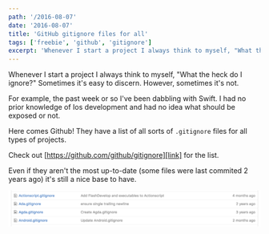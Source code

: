 ```yaml
---
path: '/2016-08-07'
date: '2016-08-07'
title: 'GitHub gitignore files for all'
tags: ['freebie', 'github', 'gitignore']
excerpt: 'Whenever I start a project I always think to myself, "What the heck do I ignore?"'
---
```


Whenever I start a project I always think to myself, "What the heck do I ignore?" Sometimes it's easy to discern. However, sometimes it's not.

For example, the past week or so I've been dabbling with Swift. I had no prior knowledge of Ios development and had no idea what should be exposed or not.

Here comes Github! They have a list of all sorts of `.gitignore` files for all types of projects.

Check out [https://github.com/github/gitignore][link] for the list.

Even if they aren't the most up-to-date (some files were last commited 2 years ago) it's still a nice base to have.

[link]: https://github.com/github/gitignore

![List of some of the .gitignore files](img1.png "List of some of the .gitignore files")
